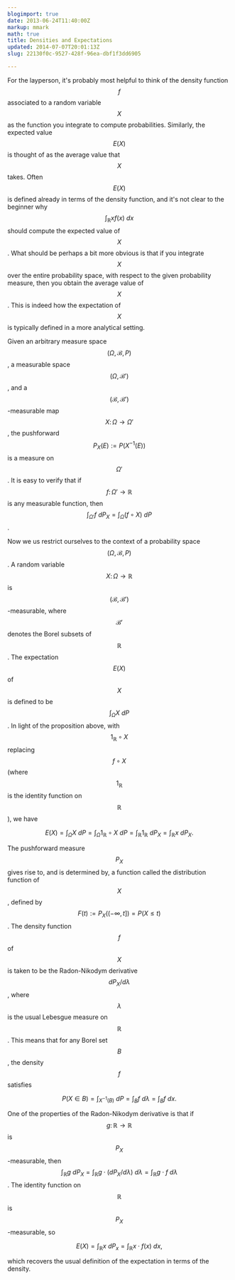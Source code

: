 ```yaml
---
blogimport: true
date: 2013-06-24T11:40:00Z
markup: mmark
math: true
title: Densities and Expectations
updated: 2014-07-07T20:01:13Z
slug: 22130f0c-9527-428f-96ea-dbf1f3dd6905

---
```


For the layperson, it's probably most helpful to think of the density function $$f$$ associated to a random variable $$X$$ as the function you integrate to compute probabilities.  Similarly, the expected value $$E(X)$$ is thought of as the average value that $$X$$ takes.  Often $$E(X)$$ is defined already in terms of the density function, and it's not clear to the beginner why $$\int_{\mathbb R} x f(x) \ dx$$ should compute the expected value of $$X$$.  What should be perhaps a bit more obvious is that if you integrate $$X$$ over the entire probability space, with respect to the given probability measure, then you obtain the average value of $$X$$.  This is indeed how the expectation of $$X$$ is typically defined in a more analytical setting.


<!--more-->


Given an arbitrary measure space $$(\Omega, \mathcal B, P)$$, a measurable space $$(\Omega, \mathcal B')$$, and a $$(\mathcal B, \mathcal B')$$-measurable map $$X \colon \Omega \to \Omega'$$, the pushforward $$P_X(E):=P(X^{-1} (E))$$ is a measure on $$\Omega'$$.  It is easy to verify that if $$f \colon \Omega' \to \mathbb R$$ is any measurable function, then $$\int_{\Omega'} f \ dP_X = \int_{\Omega} (f \circ X) \ dP$$. 

Now we us restrict ourselves to the context of a probability space $$(\Omega, \mathcal B, P)$$.  A random variable $$X \colon \Omega \to \mathbb R$$ is $$(\mathcal B, \mathcal B')$$-measurable, where $$\mathcal B'$$ denotes the Borel subsets of $$\mathbb R$$. The expectation $$E(X)$$ of $$X$$ is defined to be $$\int_{\Omega} X \ dP$$.  In light of the proposition above, with $$1_{\mathbb R} \circ X$$ replacing $$f \circ X$$ (where $$1_{\mathbb R}$$ is the identity function on $$\mathbb R$$), we have 

$$\begin{equation*}
  E(X) =  \int_{\Omega} X \ dP=  \int_{\Omega} 1_{\mathbb R} \circ X \ dP =\int_{\mathbb R} 1_{\mathbb R} \ d P_X= \int_{\mathbb R} x \ d P_X. 
\end{equation*}$$

 The pushforward measure $$P_X$$ gives rise to, and is determined by, a function called the distribution function of $$X$$, defined by $$F(t):=P_X( (-\infty, t]) = P(X \leq t)$$.   The density function $$f$$ of $$X$$ is taken to be the Radon-Nikodym derivative $$d P_X/ d \lambda$$, where $$\lambda$$ is the usual Lebesgue measure on $$\mathbb R$$.  This means that for any Borel set $$B$$, the density  $$f$$ satisfies 

$$\begin{equation*}
  P(X \in B) = \int_{X^{-1}(B)} \ dP = \int_B f \ d \lambda = \int_B f \ dx.  
\end{equation*}$$

 One of the properties of the Radon-Nikodym derivative is that if $$g \colon \mathbb R \to \mathbb R$$ is $$P_X$$-measurable, then $$\int_{\mathbb R} g \ d P_X = \int_{\mathbb R} g \cdot (d P_X/d \lambda) \ d \lambda = \int_{\mathbb R} g \cdot f \ d \lambda$$. The identity function on $$\mathbb R$$ is $$P_X$$-measurable, so    

$$\begin{equation*}
  E(X) = \int_{\mathbb R} x \ d P_x = \int_{\mathbb R} x \cdot f(x) \ dx,  
\end{equation*}$$

 which recovers the usual definition of the expectation in terms of the density.
